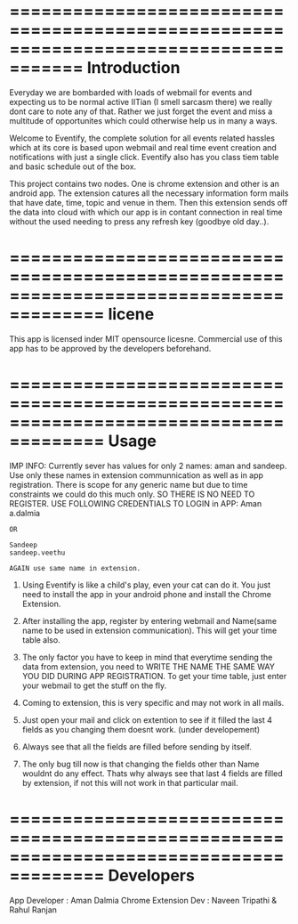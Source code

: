=====================================================================================
Introduction
=====================================================================================

Everyday we are bombarded with loads of webmail for events and expecting us to be 
normal active IITian (I smell sarcasm there) we really dont care to note any of that.
Rather  we just forget the event and miss a multitude of opportunites which could otherwise help us in many a ways.

Welcome to Eventify, the complete solution for all events related hassles which at its core is based upon webmail and real time event creation and notifications with just a single click. Eventify also has you class tiem table and basic schedule out of the box.

This project contains two nodes. One is chrome extension and other is an android app.
The extension catures all the necessary information form mails that have date, time, topic and venue in them. Then this extension sends off the data into cloud with which our app is in contant connection in real time without the used needing to press any refresh key (goodbye old day..).

=======================================================================================
licene
=======================================================================================
This app is licensed inder MIT opensource licesne. Commercial use of this app has to be approved by the developers beforehand.

=======================================================================================
Usage
=======================================================================================
IMP INFO: Currently sever has values for only 2 names: aman and sandeep. Use only these names in extension communnication as well as in app registration. There is scope for any generic name but due to time constraints we could do this much only. SO THERE IS NO NEED TO REGISTER. USE FOLLOWING CREDENTIALS TO LOGIN in APP:
	Aman
	a.dalmia

	OR

	Sandeep
	sandeep.veethu

	AGAIN use same name in extension.

1. Using Eventify is like a child's play, even your cat can do it. You just need to install the app in your android phone and install the Chrome Extension. 

2. After installing the app, register by entering webmail and Name(same name to be used in extension communication). This will get your time table also.

3. The only factor you have to keep in mind that everytime sending the data from extension, you need to WRITE THE NAME THE SAME  WAY YOU DID DURING APP REGISTRATION.
To get your time table, just enter your webmail to get the stuff on the fly.

4. Coming to extension, this is very specific and may not work in all mails. 

5. Just open your mail and click on extention to see if it filled the last 4 fields as you changing them doesnt work. (under developement)

6. Always see that all the fields are filled before sending by itself.

7. The only bug till now is that changing the fields other than Name wouldnt do any effect. Thats why always see that last 4 fields are filled by extension, if not this will not work in that particular mail.

=======================================================================================
Developers
=======================================================================================
App Developer        : Aman Dalmia
Chrome Extension Dev : Naveen Tripathi & Rahul Ranjan


